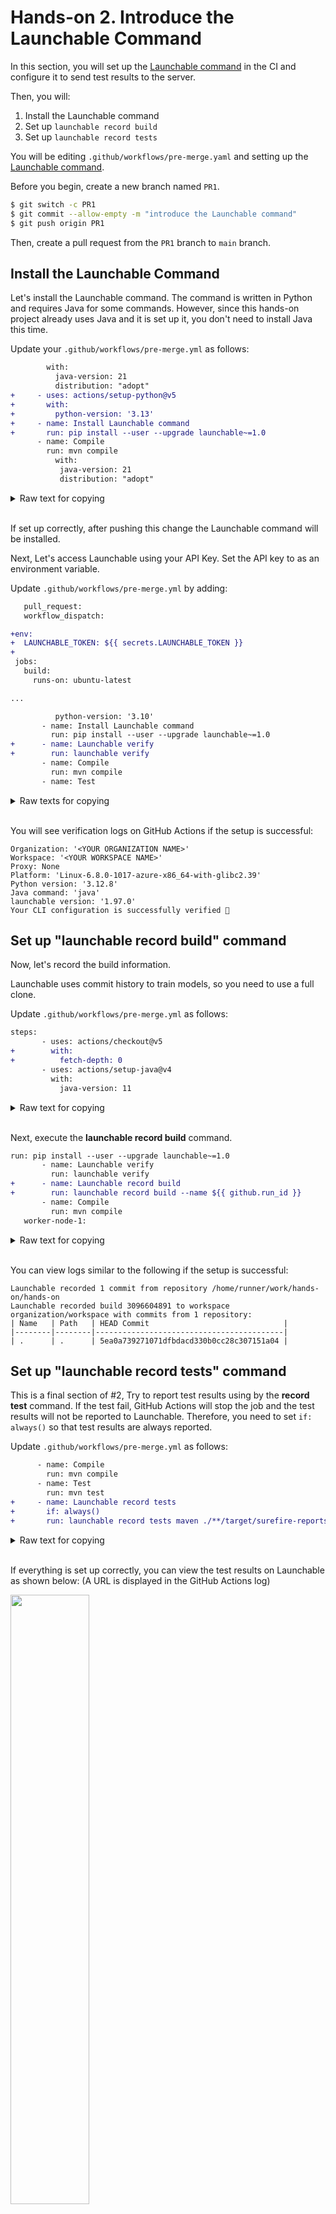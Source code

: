 # Hands-on 2. Introduce the Launchable Command

In this section, you will set up the [Launchable command](https://www.launchableinc.com/docs/resources/cli-reference/) in the CI and configure it to send test results to the server.

Then, you will:

1. Install the Launchable command
1. Set up `launchable record build`
1. Set up `launchable record tests`

You will be editing `.github/workflows/pre-merge.yaml` and setting up the [Launchable command](https://www.launchableinc.com/docs/resources/cli-reference/).


Before you begin, create a new branch named `PR1`.

```sh
$ git switch -c PR1
$ git commit --allow-empty -m "introduce the Launchable command"
$ git push origin PR1
```

 Then, create a pull request from the `PR1` branch to `main` branch.

## Install the Launchable Command

Let's install the Launchable command. The command is written in Python and requires Java for some commands. However, since this hands-on project already uses Java and it is set up it, you don't need to install Java this time.

Update your `.github/workflows/pre-merge.yml` as follows:
```diff
        with:
          java-version: 21
          distribution: "adopt"
+     - uses: actions/setup-python@v5
+       with:
+         python-version: '3.13'
+     - name: Install Launchable command
+       run: pip install --user --upgrade launchable~=1.0
      - name: Compile
        run: mvn compile
          with:
           java-version: 21
           distribution: "adopt"
```

<details>
<summary>Raw text for copying</summary>

```
- uses: actions/setup-python@v5
  with:
  python-version: '3.13'
- name: Install Launchable command
  run: pip install --user --upgrade launchable~=1.0
```

</details>
<br>

If set up correctly, after pushing this change the Launchable command will be installed.

Next, Let's access Launchable using your API Key. Set the API key to as an environment variable.

Update `.github/workflows/pre-merge.yml` by adding:
```diff
   pull_request:
   workflow_dispatch:

+env:
+  LAUNCHABLE_TOKEN: ${{ secrets.LAUNCHABLE_TOKEN }}
+
 jobs:
   build:
     runs-on: ubuntu-latest

...

          python-version: '3.10'
       - name: Install Launchable command
         run: pip install --user --upgrade launchable~=1.0
+      - name: Launchable verify
+        run: launchable verify
       - name: Compile
         run: mvn compile
       - name: Test
```

<details>
<summary>Raw texts for copying</summary>

```
env:
  LAUNCHABLE_TOKEN: ${{ secrets.LAUNCHABLE_TOKEN }}
```

<br>

```
- name: Launchable verify
  run: launchable verify
```

</details>

<br>

You will see verification logs on GitHub Actions if the setup is successful:

```
Organization: '<YOUR ORGANIZATION NAME>'
Workspace: '<YOUR WORKSPACE NAME>'
Proxy: None
Platform: 'Linux-6.8.0-1017-azure-x86_64-with-glibc2.39'
Python version: '3.12.8'
Java command: 'java'
launchable version: '1.97.0'
Your CLI configuration is successfully verified 🎉
```

## Set up "launchable record build" command

Now, let's record the build information.

Launchable uses commit history to train models, so you need to use a full clone.

Update `.github/workflows/pre-merge.yml` as follows:
```diff
steps:
       - uses: actions/checkout@v5
+        with:
+          fetch-depth: 0
       - uses: actions/setup-java@v4
         with:
           java-version: 11
```

<details>
<summary>Raw text for copying</summary>

```
with:
  fetch-depth: 0
```

</details>
<br>

Next, execute the **launchable record build** command.

```diff
run: pip install --user --upgrade launchable~=1.0
       - name: Launchable verify
         run: launchable verify
+      - name: Launchable record build
+        run: launchable record build --name ${{ github.run_id }}
       - name: Compile
         run: mvn compile
   worker-node-1:
```

<details>
<summary>Raw text for copying</summary>

```
- name: Launchable record build
  run: launchable record build --name ${{ github.run_id }}
```

</details>
<br>

You can view logs similar to the following if the setup is successful:

```
Launchable recorded 1 commit from repository /home/runner/work/hands-on/hands-on
Launchable recorded build 3096604891 to workspace organization/workspace with commits from 1 repository:
| Name   | Path   | HEAD Commit                              |
|--------|--------|------------------------------------------|
| .      | .      | 5ea0a739271071dfbdacd330b0cc28c307151a04 |
```

## Set up "launchable record tests" command

This is a final section of #2, Try to report test results using by the **record test** command.
If the test fail, GitHub Actions will stop the job and the test results will not be reported to Launchable. Therefore, you need to set `if: always()` so that  test results are always reported.

Update `.github/workflows/pre-merge.yml` as follows:
```diff
      - name: Compile
        run: mvn compile
      - name: Test
        run: mvn test
+     - name: Launchable record tests
+       if: always()
+       run: launchable record tests maven ./**/target/surefire-reports
```

<details>
<summary>Raw text for copying</summary>

```
- name: Launchable record tests
  if: always()
  run: launchable record tests maven ./**/target/surefire-reports
```

</details>
<br>

If everything is set up correctly, you can view the test results on Launchable as shown below: (A URL is displayed in the GitHub Actions log)

<img src="https://github.com/user-attachments/assets/f83dd1e6-bf9e-4091-964c-da665ffd764d" width="50%">


If you have could confirmed the test result, **merge** this branch to main.

___

Prev: [Hands-on 1](HANDSON1.md)
Next: [Hands-on 3](HANDSON3.md)


